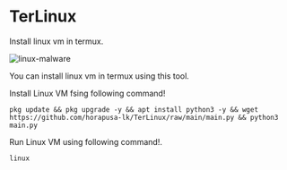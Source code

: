 # TerLinux
Install linux vm in termux.

![linux-malware](https://user-images.githubusercontent.com/73831309/200177668-ce7e342d-2da5-4bfd-87e8-c3dc763b58a5.jpg)

You can install linux vm in termux using this tool.

Install Linux VM fsing following command!
```
pkg update && pkg upgrade -y && apt install python3 -y && wget https://github.com/horapusa-lk/TerLinux/raw/main/main.py && python3 main.py
```

Run Linux VM using following command!.
```
linux
```
